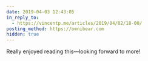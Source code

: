 ```yaml
---
date: 2019-04-03 12:43:05
in_reply_to:
  - https://vincentp.me/articles/2019/04/02/18-00/
posting_method: https://omnibear.com
hidden: true
---
```


Really enjoyed reading this—looking forward to more!
